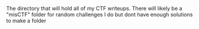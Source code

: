 The directory that will hold all of my CTF writeups. 
There will likely be a "misCTF" folder for random challenges I do
but dont have enough solutions to make a folder
